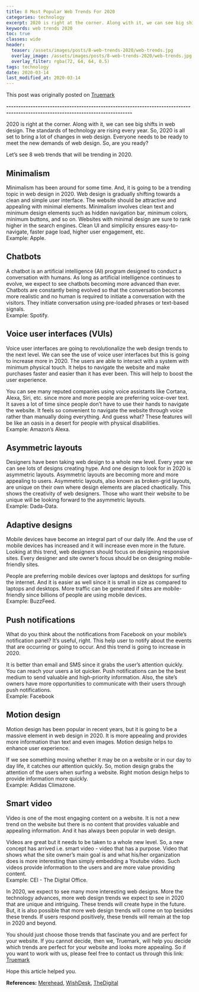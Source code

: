 ```yaml
---
title: 8 Most Popular Web Trends For 2020
categories: technology
excerpt: 2020 is right at the corner. Along with it, we can see big shifts in web design. So, 2020 is all set to bring a lot of changes in web design.
keywords: web trends 2020
toc: true
classes: wide
header:
  teaser: /assets/images/posts/8-web-trends-2020/web-trends.jpg
  overlay_image: /assets/images/posts/8-web-trends-2020/web-trends.jpg
  overlay_filter: rgba(72, 64, 64, 0.5)
tags: technology
date: 2020-03-14
last_modified_at: 2020-03-14
---
```


This post was originally posted on [Truemark](https://truemark.com.np/blog/8-main-web-trends-for-2020)

<b>--------------------------------------------------------------------------------------------------------------------------------</b>

2020 is right at the corner. Along with it, we can see big shifts in web design. The standards of technology are rising every year. So, 2020 is all set to bring a lot of changes in web design. Everyone needs to be ready to meet the new demands of web design. So, are you ready?

Let’s see 8 web trends that will be trending in 2020.

## Minimalism

Minimalism has been around for some time. And, it is going to be a trending topic in web design in 2020. Web design is gradually shifting towards a clean and simple user interface. The website should be attractive and appealing with minimal elements. Minimalism involves clean text and minimum design elements such as hidden navigation bar, minimum colors, minimum buttons, and so on. Websites with minimal design are sure to rank higher in the search engines. Clean UI and simplicity ensures easy-to-navigate, faster page load, higher user engagement, etc.
<br>Example: Apple.

<!-- ![Minimalism](../assets/images/posts/8-web-trends-2020/minimalism.jpg) -->

## Chatbots

A chatbot is an artificial intelligence (AI) program designed to conduct a conversation with humans. As long as artificial intelligence continues to evolve, we expect to see chatbots becoming more advanced than ever. Chatbots are constantly being evolved so that the conversation becomes more realistic and no human is required to initiate a conversation with the visitors. They initiate conversation using pre-loaded phrases or text-based signals.
<br>Example: Spotify.

<!-- ![Chatbots](../assets/images/blogs/8-main-web-trends-for-2020/chatbot.jpg 'Chatbots') -->

## Voice user interfaces (VUIs)

Voice user interfaces are going to revolutionalize the web design trends to the next level. We can see the use of voice user interfaces but this is going to increase more in 2020. The users are able to interact with a system with minimum physical touch. It helps to navigate the website and make purchases faster and easier than it has ever been. This will help to boost the user experience.

You can see many reputed companies using voice assistants like Cortana, Alexa, Siri, etc. since more and more people are preferring voice-over text. It saves a lot of time since people don’t have to use their hands to navigate the website. It feels so convenient to navigate the website through voice rather than manually doing everything. And guess what? These features will be like an oasis in a desert for people with physical disabilities.
<br>Example: Amazon’s Alexa.

<!-- ![VoiceUserInterfaces](../../src/assets/images/blogs/8-main-web-trends-for-2020/voice-user-interface.png 'Voice User Interfaces') -->

## Asymmetric layouts

Designers have been taking web design to a whole new level. Every year we can see lots of designs creating hype. And one design to look for in 2020 is asymmetric layouts. Asymmetric layouts are becoming more and more appealing to users. Asymmetric layouts, also known as broken-grid layouts, are unique on their own where design elements are placed chaotically. This shows the creativity of web designers. Those who want their website to be unique will be looking forward to the asymmetric layouts.
<br>Example: Dada-Data.

<!-- ![AsymmetricLayouts](../../src/assets/images/blogs/8-main-web-trends-for-2020/asymmetric-layout.png 'Asymmetric Layouts') -->

## Adaptive designs

Mobile devices have become an integral part of our daily life. And the use of mobile devices has increased and it will increase even more in the future. Looking at this trend, web designers should focus on designing responsive sites. Every designer and site owner’s focus should be on designing mobile-friendly sites.

People are preferring mobile devices over laptops and desktops for surfing the internet. And it is easier as well since it is small in size as compared to laptops and desktops. More traffic can be generated if sites are mobile-friendly since billions of people are using mobile devices.
<br>Example: BuzzFeed.

<!-- ![AdaptiveDesigns](../../src/assets/images/blogs/8-main-web-trends-for-2020/adaptive-designs.jpg 'Adaptive Designs') -->

## Push notifications

What do you think about the notifications from Facebook on your mobile’s notification panel? It’s useful, right. This help user to notify about the events that are occurring or going to occur. And this trend is going to increase in 2020.

It is better than email and SMS since it grabs the user’s attention quickly. You can reach your users a lot quicker. Push notifications can be the best medium to send valuable and high-priority information. Also, the site’s owners have more opportunities to communicate with their users through push notifications.
<br>Example: Facebook

<!-- ![PushNotifications](../../src/assets/images/blogs/8-main-web-trends-for-2020/push-notifications.jpg 'Push Notifications') -->

## Motion design

Motion design has been popular in recent years, but it is going to be a massive element in web design in 2020. It is more appealing and provides more information than text and even images. Motion design helps to enhance user experience.

If we see something moving whether it may be on a website or in our day to day life, it catches our attention quickly. So, motion design grabs the attention of the users when surfing a website. Right motion design helps to provide information more quickly.
<br>Example: Adidas Climazone.

<!-- ![MotionDesign](https://drive.google.com/uc?id=1zAH7TwxmnoAH5yYqbQvIerZm2FcRwKnC 'Motion Design') -->

## Smart video

Video is one of the most engaging content on a website. It is not a new trend on the website but there is no content that provides valuable and appealing information. And it has always been popular in web design.

Videos are great but it needs to be taken to a whole new level. So, a new concept has arrived i.e. smart video - video that has a purpose. Video that shows what the site owner’s main goal is and what his/her organization does is more interesting than simply embedding a Youtube video. Such videos provide information to the users and are more value providing content.
<br>Example: CEI - The Digital Office.

<!-- ![SmartVideo](https://drive.google.com/uc?id=1wqlp50oc_kreYqFO0wmMbnvTaKpHX85t 'Smart Video') -->

In 2020, we expect to see many more interesting web designs. More the technology advances, more web design trends we expect to see in 2020 that are unique and intriguing. These trends will create hype in the future. But, it is also possible that more web design trends will come on top besides these trends. If users respond positively, these trends will remain at the top in 2020 and beyond.

You should just choose those trends that fascinate you and are perfect for your website. If you cannot decide, then we, Truemark, will help you decide which trends are perfect for your website and looks more appealing. So if you want to work with us, please feel free to contact us through this link: [Truemark](https://truemark.com.np/)


Hope this article helped you.

**References:** [Merehead](https://merehead.com/blog/8-main-trends-of-web-design-2020/), [WishDesk](https://wishdesk.com/blog/web-design-trends-2020), [TheDigital](https://www.theedigital.com/blog/web-design-trends)






